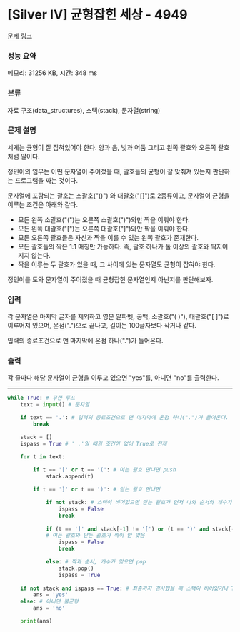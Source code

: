 # [Silver IV] 균형잡힌 세상 - 4949 

[문제 링크](https://www.acmicpc.net/problem/4949) 

### 성능 요약

메모리: 31256 KB, 시간: 348 ms

### 분류

자료 구조(data_structures), 스택(stack), 문자열(string)

### 문제 설명

<p>세계는 균형이 잘 잡혀있어야 한다. 양과 음, 빛과 어둠 그리고 왼쪽 괄호와 오른쪽 괄호처럼 말이다.</p>

<p>정민이의 임무는 어떤 문자열이 주어졌을 때, 괄호들의 균형이 잘 맞춰져 있는지 판단하는 프로그램을 짜는 것이다.</p>

<p>문자열에 포함되는 괄호는 소괄호("()") 와 대괄호("[]")로 2종류이고, 문자열이 균형을 이루는 조건은 아래와 같다.</p>

<ul>
	<li>모든 왼쪽 소괄호("(")는 오른쪽 소괄호(")")와만 짝을 이뤄야 한다.</li>
	<li>모든 왼쪽 대괄호("[")는 오른쪽 대괄호("]")와만 짝을 이뤄야 한다.</li>
	<li>모든 오른쪽 괄호들은 자신과 짝을 이룰 수 있는 왼쪽 괄호가 존재한다.</li>
	<li>모든 괄호들의 짝은 1:1 매칭만 가능하다. 즉, 괄호 하나가 둘 이상의 괄호와 짝지어지지 않는다.</li>
	<li>짝을 이루는 두 괄호가 있을 때, 그 사이에 있는 문자열도 균형이 잡혀야 한다.</li>
</ul>

<p>정민이를 도와 문자열이 주어졌을 때 균형잡힌 문자열인지 아닌지를 판단해보자.</p>

### 입력 

 <p>각 문자열은 마지막 글자를 제외하고 영문 알파벳, 공백, 소괄호("( )"), 대괄호("[ ]")로 이루어져 있으며, 온점(".")으로 끝나고, 길이는 100글자보다 작거나 같다.</p>

<div>입력의 종료조건으로 맨 마지막에 온점 하나(".")가 들어온다.</div>

### 출력 

 <p>각 줄마다 해당 문자열이 균형을 이루고 있으면 "yes"를, 아니면 "no"를 출력한다.</p>

---
```python
while True: # 무한 루프
    text = input() # 문자열

    if text == '.': # 입력의 종료조건으로 맨 마지막에 온점 하나(".")가 들어온다.
        break

    stack = []
    ispass = True # ' .'일 때의 조건이 없어 True로 전제

    for t in text:
        
        if t == '[' or t == '(': # 여는 괄호 만나면 push
            stack.append(t)

        if t == ']' or t == ')': # 닫는 괄호 만나면 

            if not stack: # 스택이 비어있으면 닫는 괄호가 먼저 나와 순서와 개수가 안 맞음
                ispass = False
                break
            
            if (t == ']' and stack[-1] != '[') or (t == ')' and stack[-1] != '('):
            # 여는 괄호와 닫는 괄호가 짝이 안 맞음 
                ispass = False
                break

            else: # 짝과 순서, 개수가 맞으면 pop
                stack.pop()
                ispass = True
    
    if not stack and ispass == True: # 최종까지 검사했을 때 스택이 비어있거나 True면 균형
        ans = 'yes'
    else: # 아니면 불균형
        ans = 'no'

    print(ans)
```
